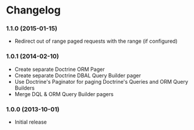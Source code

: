 Changelog
=========

### 1.1.0 (2015-01-15)

* Redirect out of range paged requests with the range (if configured)

### 1.0.1 (2014-02-10)

* Create separate Doctrine ORM Pager
* Create separate Doctrine DBAL Query Builder pager
* Use Doctrine's Paginator for paging Doctrine's Queries and ORM Query Builders
* Merge DQL & ORM Query Builder pagers

### 1.0.0 (2013-10-01)

* Initial release

